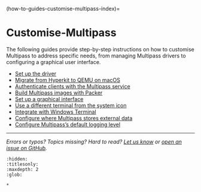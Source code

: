 (how-to-guides-customise-multipass-index)=
# Customise-Multipass

The following guides provide step-by-step instructions on how to customise Multipass to address specific needs, from managing Multipass drivers to configuring a graphical user interface.

- [Set up the driver](set-up-the-driver) 
- [Migrate from Hyperkit to QEMU on macOS](migrate-from-hyperkit-to-qemu-on-macos)
- [Authenticate clients with the Multipass service](authenticate-clients-with-the-multipass-service)
- [Build Multipass images with Packer](build-multipass-images-with-packer)
- [Set up a graphical interface](set-up-a-graphical-interface)
- [Use a different terminal from the system icon](use-a-different-terminal-from-the-system-icon)
- [Integrate with Windows Terminal](integrate-with-windows-terminal)
- [Configure where Multipass stores external data](configure-where-multipass-stores-external-data)
- [Configure Multipass’s default logging level](configure-multipasss-default-logging-level)

<!-- REMOVED FROM DOCS AND MOVED TO COMMUNITY KNOWLEDGE
- [Use Multipass remotely](/)
-->

---

*Errors or typos? Topics missing? Hard to read? <a href="https://docs.google.com/forms/d/e/1FAIpQLSd0XZDU9sbOCiljceh3rO_rkp6vazy2ZsIWgx4gsvl_Sec4Ig/viewform?usp=pp_url&entry.317501128=https://multipass.run/docs/customise-multipass" target="_blank">Let us know</a> or <a href="https://github.com/canonical/multipass/issues/new/choose" target="_blank">open an issue on GitHub</a>.*


```{toctree}
:hidden:
:titlesonly:
:maxdepth: 2
:glob:

*


